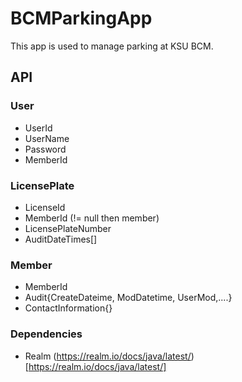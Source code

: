 # BCMParkingApp
This app is used to manage parking at KSU BCM.

## API

### User
* UserId
* UserName
* Password
* MemberId

### LicensePlate
* LicenseId
* MemberId (!= null then member)
* LicensePlateNumber
* AuditDateTimes[]


### Member
  * MemberId
  * Audit{CreateDateime, ModDatetime, UserMod,....}
  * ContactInformation{}




### Dependencies
* Realm (https://realm.io/docs/java/latest/)[https://realm.io/docs/java/latest/]
